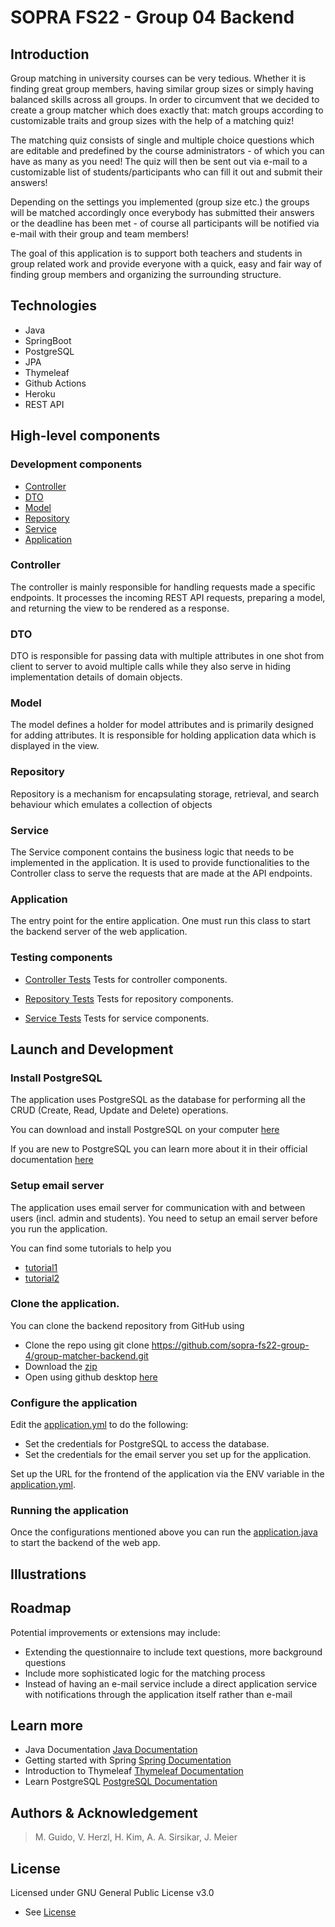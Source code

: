 # SOPRA FS22 - Group 04 Backend

## Introduction

Group matching in university courses can be very tedious. Whether it is finding great group members, having similar group sizes
or simply having balanced skills across all groups.
In order to circumvent that we decided to create a group matcher which does exactly that: match groups according to customizable
traits and group sizes with the help of a matching quiz!

The matching quiz consists of single and multiple choice questions which are editable and predefined by the course administrators -
of which you can have as many as you need! The quiz will then be sent out via e-mail to a customizable list of students/participants
who can fill it out and submit their answers!

Depending on the settings you implemented (group size etc.) the groups will be matched accordingly once everybody has submitted
their answers or the deadline has been met - of course all participants will be notified via e-mail with their group and team members!

The goal of this application is to support both teachers and students in group related work and provide everyone with a quick, easy
and fair way of finding group members and organizing the surrounding structure.

## Technologies
- Java
- SpringBoot
- PostgreSQL
- JPA
- Thymeleaf
- Github Actions
- Heroku
- REST API

## High-level components
### Development components

- [Controller](src/main/java/ch/uzh/soprafs22/groupmatcher/controller)
- [DTO](src/main/java/ch/uzh/soprafs22/groupmatcher/dto)
- [Model](src/main/java/ch/uzh/soprafs22/groupmatcher/model)
- [Repository](src/main/java/ch/uzh/soprafs22/groupmatcher/repository)
- [Service](src/main/java/ch/uzh/soprafs22/groupmatcher/service)
- [Application](src/main/java/ch/uzh/soprafs22/groupmatcher/Application.java)

### Controller
The controller is mainly responsible for handling requests made a specific endpoints. It processes the incoming REST API requests, preparing a model, and returning the view to be rendered as a response.

### DTO
DTO is responsible for passing data with multiple attributes in one shot from client to server to avoid multiple calls while they also serve in hiding implementation details of domain objects.

### Model
The model defines a holder for model attributes and is primarily designed for adding attributes. It is responsible for holding application data which is displayed in the view.

### Repository
Repository is a mechanism for encapsulating storage, retrieval, and search behaviour which emulates a collection of objects 

### Service
The Service component contains the business logic that needs to be implemented in the application. It is used to provide functionalities to the Controller class to serve the requests that are made at the API endpoints.

### Application
The entry point for the entire application. One must run this class to start the backend server of the web application.

### Testing components
- [Controller Tests](src/test/java/ch/uzh/soprafs22/groupmatcher/controller)
Tests for controller components.

- [Repository Tests](src/test/java/ch/uzh/soprafs22/groupmatcher/repository)
Tests for repository components.

- [Service Tests](src/test/java/ch/uzh/soprafs22/groupmatcher/service)
Tests for service components.

## Launch and Development

### Install PostgreSQL
The application uses PostgreSQL as the database for performing all the CRUD (Create, Read, Update and Delete) operations.

You can download and install PostgreSQL on your computer [here](https://www.postgresql.org/download/)

If you are new to PostgreSQL you can learn more about it in their official documentation [here](https://www.postgresql.org/docs/)

### Setup email server
The application uses email server for communication with and between users (incl. admin and students).
You need to setup an email server before you run the application. 

You can find some tutorials to help you 
- [tutorial1](https://www.makeuseof.com/secure-email-server/) 
- [tutorial2](https://helpdeskgeek.com/how-to/how-to-set-up-your-own-email-server/)

### Clone the application.
You can clone the backend repository from GitHub using
- Clone the repo using git clone https://github.com/sopra-fs22-group-4/group-matcher-backend.git
- Download the [zip](https://github.com/sopra-fs22-group-4/group-matcher-backend/archive/refs/heads/main.zip)
- Open using github desktop [here](x-github-client://openRepo/https://github.com/sopra-fs22-group-4/group-matcher-backend)

### Configure the application
Edit the [application.yml](/src/main/resources/application.yml) to do the following:
- Set the credentials for PostgreSQL to access the database.
- Set the credentials for the email server you set up for the application.

Set up the URL for the frontend of the application via the ENV variable in the [application.yml](/src/main/resources/application.yml).

### Running the application
Once the configurations mentioned above you can run the [application.java](/src/main/java/ch/uzh/soprafs22/groupmatcher/Application.java) to start the backend of the web app.

## Illustrations

## Roadmap
Potential improvements or extensions may include:

- Extending the questionnaire to include text questions, more background questions
- Include more sophisticated logic for the matching process
- Instead of having an e-mail service include a direct application service with notifications through the
  application itself rather than e-mail

## Learn more
- Java Documentation [Java Documentation](https://docs.oracle.com/en/java/)
- Getting started with Spring [Spring Documentation](https://spring.io/guides/gs/spring-boot/)
- Introduction to Thymeleaf [Thymeleaf Documentation](https://www.baeldung.com/thymeleaf-in-spring-mvc)
- Learn PostgreSQL [PostgreSQL Documentation](https://www.postgresql.org/docs/)

## Authors & Acknowledgement
>M. Guido, V. Herzl, H. Kim, A. A. Sirsikar, J. Meier

## License
Licensed under GNU General Public License v3.0
- See [License](LICENSE)
